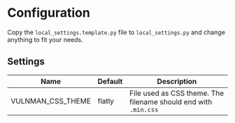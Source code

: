 # Configuration

Copy the `local_settings.template.py` file to `local_settings.py` and change anything to fit your needs.


## Settings

| Name | Default | Description |
| --- | --- | --- |
| VULNMAN_CSS_THEME | flatly | File used as CSS theme. The filename should end with `.min.css`  |
